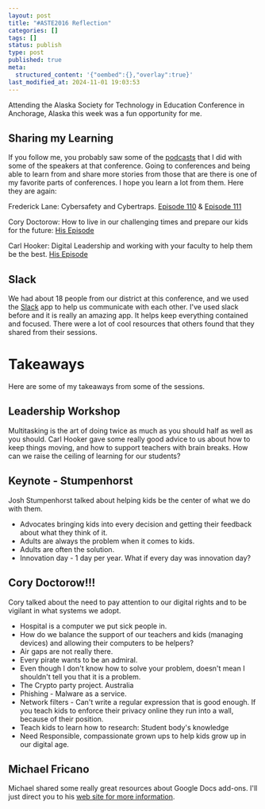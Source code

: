 ```yaml
---
layout: post
title: "#ASTE2016 Reflection"
categories: []
tags: []
status: publish
type: post
published: true
meta:
  structured_content: '{"oembed":{},"overlay":true}'
last_modified_at: 2024-11-01 19:03:53
---
```


Attending the Alaska Society for Technology in Education Conference in Anchorage, Alaska this week was a fun opportunity for me.


## Sharing my Learning



If you follow me, you probably saw some of the 
[podcasts](Link) that I did with some of the speakers at that conference. Going to conferences and being able to learn from and share more stories from those that are there is one of my favorite parts of conferences. I hope you learn a lot from them. Here they are again:


Frederick Lane: Cybersafety and Cybertraps. 
[Episode 110](http://transformativeprincipal.org/episode110) & 
[Episode 111](http://transformativeprincipal.org/episode111)


Cory Doctorow: How to live in our challenging times and prepare our kids for the future: 
[His Episode](http://transformativeprincipal.org/cory-doctorow)


Carl Hooker: Digital Leadership and working with your faculty to help them be the best. 
[His Episode](http://transformativeprincipal.org/carl-hooker)


## Slack



We had about 18 people from our district at this conference, and we used the 
[Slack](http://slack.com) app to help us communicate with each other. I've used slack before and it is really an amazing app. It helps keep everything contained and focused. There were a lot of cool resources that others found that they shared from their sessions.


# Takeaways



Here are some of my takeaways from some of the sessions.


## Leadership Workshop



Multitasking is the art of doing twice as much as you should half as well as you should. 
Carl Hooker gave some really good advice to us about how to keep things moving, and how to support teachers with brain breaks.
How can we raise the ceiling of learning for our students?


## Keynote - Stumpenhorst



Josh Stumpenhorst talked about helping kids be the center of what we do with them. 
* Advocates bringing kids into every decision and getting their feedback about what they think of it. 
* Adults are always the problem when it comes to kids. 
* Adults are often the solution. 
* Innovation day - 1 day per year. What if every day was innovation day?


## Cory Doctorow!!!



Cory talked about the need to pay attention to our digital rights and to be vigilant in what systems we adopt. 
* Hospital is a computer we put sick people in. 
* How do we balance the support of our teachers and kids (managing devices) and allowing their computers to be helpers?
* Air gaps are not really there. 
* Every pirate wants to be an admiral. 
* Even though I don't know how to solve your problem, doesn't mean I shouldn't tell you that it is a problem. 
* The Crypto party project. Australia
* Phishing - Malware as a service. 
* Network filters - Can't write a regular expression that is good enough. If you teach kids to enforce their privacy online they run into a wall, because of their position. 
* Teach kids to learn how to research: Student body's knowledge 
* Need Responsible, compassionate grown ups to help kids grow up in our digital age.


## Michael Fricano



Michael shared some really great resources about Google Docs add-ons. I'll just direct you to his 
[web site for more information](http://edtechnocation.com).
